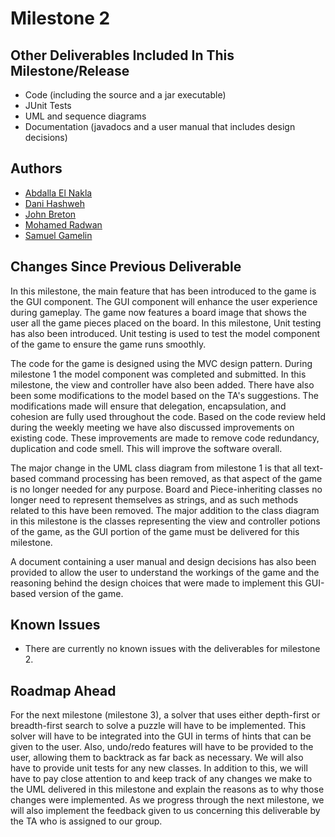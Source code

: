 # Milestone 2

## Other Deliverables Included In This Milestone/Release

- Code (including the source and a jar executable)
- JUnit Tests
- UML and sequence diagrams
- Documentation (javadocs and a user manual that includes design decisions)

## Authors

- [Abdalla El Nakla](mailto:abdallaelnakla@cmail.carleton.ca)
- [Dani Hashweh](mailto:danihashweh@cmail.carleton.ca)
- [John Breton](mailto:johnbreton@cmail.carleton.ca)
- [Mohamed Radwan](mailto:mohamedradwan@cmail.carleton.ca)
- [Samuel Gamelin](mailto:samuelgamelin@cmail.carleton.ca)

## Changes Since Previous Deliverable

In this milestone, the main feature that has been introduced to the game is the GUI component. The GUI component will
enhance the user experience during gameplay. The game now features a board image that shows the user all the game pieces
placed on the board. In this milestone, Unit testing has also been introduced. Unit testing is used to test the model
component of the game to ensure the game runs smoothly.

The code for the game is designed using the MVC design pattern. During milestone 1 the model component was completed and
submitted. In this milestone, the view and controller have also been added. There have also been some modifications to
the model based on the TA's suggestions. The modifications made will ensure that delegation, encapsulation, and cohesion
are fully used throughout the code. Based on the code review held during the weekly meeting we have also discussed
improvements on existing code. These improvements are made to remove code redundancy, duplication and code smell. This
will improve the software overall.

The major change in the UML class diagram from milestone 1 is that all text-based command processing has been removed,
as that aspect of the game is no longer needed for any purpose. Board and Piece-inheriting classes no longer need to
represent themselves as strings, and as such methods related to this have been removed. The major addition to the class
diagram in this milestone is the classes representing the view and controller potions of the game, as the GUI portion of
the game must be delivered for this milestone.

A document containing a user manual and design decisions has also been provided to allow the user to understand the
workings of the game and the reasoning behind the design choices that were made to implement this GUI-based version of
the game.

## Known Issues

- There are currently no known issues with the deliverables for milestone 2.

## Roadmap Ahead

For the next milestone (milestone 3), a solver that uses either depth-first or breadth-first search to solve a puzzle
will have to be implemented. This solver will have to be integrated into the GUI in terms of hints that can be given to
the user. Also, undo/redo features will have to be provided to the user, allowing them to backtrack as far back as
necessary. We will also have to provide unit tests for any new classes. In addition to this, we will have to pay close
attention to and keep track of any changes we make to the UML delivered in this milestone and explain the reasons as to
why those changes were implemented. As we progress through the next milestone, we will also implement the feedback given
to us concerning this deliverable by the TA who is assigned to our group.
